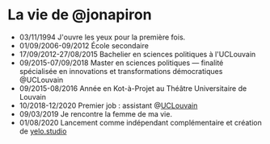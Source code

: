 La vie de @jonapiron
====================

- 03/11/1994 J'ouvre les yeux pour la première fois.
- 01/09/2006-09/2012 École secondaire 
- 17/09/2012-27/08/2015 Bachelier en sciences politiques à l'UCLouvain
- 09/2015-07/09/2018 Master en sciences politiques — finalité spécialisée en innovations et transformations démocratiques @UCLouvain
- 09/2015-08/2016 Année en Kot-à-Projet au Théâtre Universitaire de Louvain
- 10/2018-12/2020 Premier job : assistant @[UCLouvain](https://uclouvain.be)
- 09/03/2019 Je rencontre la femme de ma vie.
- 01/08/2020 Lancement comme indépendant complémentaire et création de [yelo.studio](https://yelo.studio)